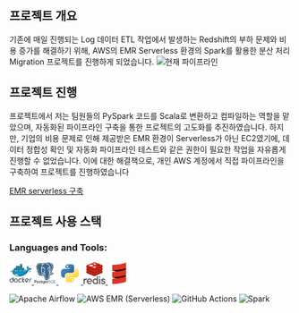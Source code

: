## 프로젝트 개요

기존에 매일 진행되는 Log 데이터 ETL 작업에서 발생하는 Redshift의 부하 문제와 비용 증가를 해결하기 위해, AWS의 EMR Serverless 환경의 Spark를 활용한 분산 처리 Migration 프로젝트를 진행하게 되었습니다.
![현재 파이프라인](https://github.com/hctaehoon/emrserverless-etl-cicd-pipeline/assets/113021892/8183583c-6c6f-4d18-83ed-d45af8db8618)


## 프로젝트 진행
프로젝트에서 저는 팀원들의 PySpark 코드를 Scala로 변환하고 컴파일하는 역할을 맡았으며, 자동화된 파이프라인 구축을 통한 프로젝트의 고도화를 추진하였습니다. 하지만, 기업의 비용 문제로 인해 제공받은 EMR 환경이 Serverless가 아닌 EC2였기에, 데이터 정합성 확인 및 자동화 파이프라인 테스트와 같은 권한이 필요한 작업을 자유롭게 진행할 수 없었습니다. 이에 대한 해결책으로, 개인 AWS 계정에서 직접 파이프라인을 구축하여 프로젝트를 진행하였습니다

[EMR serverless 구축](https://github.com/hctaehoon/emrserverless-etl-cicd-pipeline/wiki/Airflow-CICD-%ED%8C%8C%EC%9D%B4%ED%94%84%EB%9D%BC%EC%9D%B8#emr-serverless-operator-%EB%A5%BC-%ED%86%B5%ED%95%9C-spark-job-%EC%9E%90%EB%8F%99%ED%99%94-%EA%B3%BC%EC%A0%95)


## 프로젝트 사용 스택

<h3 align="left">Languages and Tools:</h3>
<p align="left"> <a href="https://www.docker.com/" target="_blank" rel="noreferrer"> <img src="https://raw.githubusercontent.com/devicons/devicon/master/icons/docker/docker-original-wordmark.svg" alt="docker" width="40" height="40"/> </a> <a href="https://www.postgresql.org" target="_blank" rel="noreferrer"> <img src="https://raw.githubusercontent.com/devicons/devicon/master/icons/postgresql/postgresql-original-wordmark.svg" alt="postgresql" width="40" height="40"/> </a> <a href="https://www.python.org" target="_blank" rel="noreferrer"> <img src="https://raw.githubusercontent.com/devicons/devicon/master/icons/python/python-original.svg" alt="python" width="40" height="40"/> </a> <a href="https://redis.io" target="_blank" rel="noreferrer"> <img src="https://raw.githubusercontent.com/devicons/devicon/master/icons/redis/redis-original-wordmark.svg" alt="redis" width="40" height="40"/> </a> <a href="https://www.scala-lang.org" target="_blank" rel="noreferrer"> <img src="https://raw.githubusercontent.com/devicons/devicon/master/icons/scala/scala-original.svg" alt="scala" width="40" height="40"/> 
</a> </p>

![Apache Airflow](https://img.shields.io/badge/Airflow-blue) 
![AWS EMR (Serverless)](https://img.shields.io/badge/AWS_EMR(serverless)-yellow)
![GitHub Actions](https://img.shields.io/badge/GithubAction-black)
![Spark](https://img.shields.io/badge/Spark-green)


